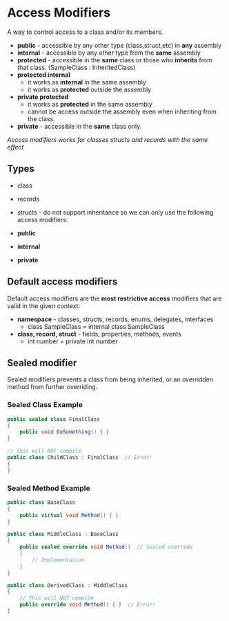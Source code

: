 # Access Modifiers

A way to control access to a class and/or its members. 

- **public** - accessible by any other type (class,struct,etc) in **any** assembly
- **internal** - accessible by any other type from the **same** assembly
- **protected** - accessible in the **same** class or those who **inherits** from that class. (SampleClass : InheritedClass)
- **protected internal** 
    - it works as **internal** in the same assembly
    - it works as **protected** outside the assembly
- **private protected** 
    - it works as **protected** in the same assembly
    - cannot be access outside the assembly even when inheriting from the class.
- **private** - accessible in the **same** class only.

*Access modifiers works for classes structs and records with the same effect*

## Types

- class
- records
- structs - do not support inheritance so we can only use the following access modifiers:

- **public**
- **internal**
- **private**

## Default access modifiers

Default access modifiers are the **most restrictive access** modifiers that are valid in the given context:
- **namespace** - classes, structs, records, enums, delegates, interfaces
    - class SampleClass = internal class SampleClass
- **class, record, struct** - fields, properties, methods, events
    - int number = private int number

## Sealed modifier

Sealed modifiers prevents a class from being inherited, or an overridden method from further overriding.

### Sealed Class Example
```csharp
public sealed class FinalClass
{
    public void DoSomething() { }
}

// This will NOT compile
public class ChildClass : FinalClass  // Error!
{
}
```

### Sealed Method Example
```csharp
public class BaseClass
{
    public virtual void Method() { }
}

public class MiddleClass : BaseClass
{
    public sealed override void Method()  // Sealed override
    {
        // Implementation
    }
}

public class DerivedClass : MiddleClass
{
    // This will NOT compile
    public override void Method() { }  // Error!
}
```